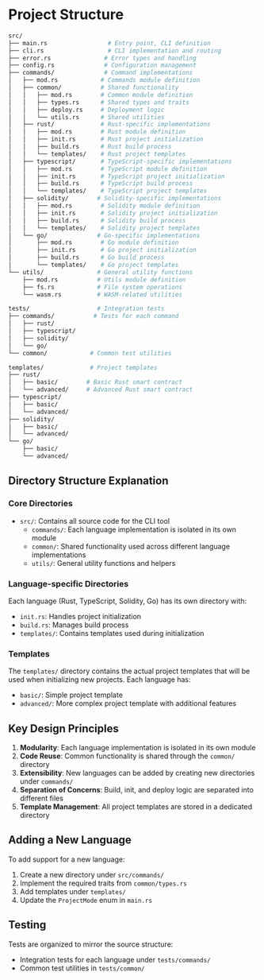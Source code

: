 # Project Structure

```sh
src/
├── main.rs                 # Entry point, CLI definition
├── cli.rs                  # CLI implementation and routing
├── error.rs               # Error types and handling
├── config.rs              # Configuration management
├── commands/              # Command implementations
│   ├── mod.rs            # Commands module definition
│   ├── common/           # Shared functionality
│   │   ├── mod.rs        # Common module definition
│   │   ├── types.rs      # Shared types and traits
│   │   ├── deploy.rs     # Deployment logic
│   │   └── utils.rs      # Shared utilities
│   ├── rust/             # Rust-specific implementations
│   │   ├── mod.rs        # Rust module definition
│   │   ├── init.rs       # Rust project initialization
│   │   ├── build.rs      # Rust build process
│   │   └── templates/    # Rust project templates
│   ├── typescript/       # TypeScript-specific implementations
│   │   ├── mod.rs        # TypeScript module definition
│   │   ├── init.rs       # TypeScript project initialization
│   │   ├── build.rs      # TypeScript build process
│   │   └── templates/    # TypeScript project templates
│   ├── solidity/        # Solidity-specific implementations
│   │   ├── mod.rs        # Solidity module definition
│   │   ├── init.rs       # Solidity project initialization
│   │   ├── build.rs      # Solidity build process
│   │   └── templates/    # Solidity project templates
│   └── go/              # Go-specific implementations
│       ├── mod.rs        # Go module definition
│       ├── init.rs       # Go project initialization
│       ├── build.rs      # Go build process
│       └── templates/    # Go project templates
└── utils/               # General utility functions
    ├── mod.rs           # Utils module definition
    ├── fs.rs            # File system operations
    └── wasm.rs          # WASM-related utilities

tests/                   # Integration tests
├── commands/           # Tests for each command
│   ├── rust/
│   ├── typescript/
│   ├── solidity/
│   └── go/
└── common/            # Common test utilities

templates/             # Project templates
├── rust/
│   ├── basic/        # Basic Rust smart contract
│   └── advanced/     # Advanced Rust smart contract
├── typescript/
│   ├── basic/
│   └── advanced/
├── solidity/
│   ├── basic/
│   └── advanced/
└── go/
    ├── basic/
    └── advanced/
```

## Directory Structure Explanation

### Core Directories

- `src/`: Contains all source code for the CLI tool
  - `commands/`: Each language implementation is isolated in its own module
  - `common/`: Shared functionality used across different language implementations
  - `utils/`: General utility functions and helpers

### Language-specific Directories

Each language (Rust, TypeScript, Solidity, Go) has its own directory with:

- `init.rs`: Handles project initialization
- `build.rs`: Manages build process
- `templates/`: Contains templates used during initialization

### Templates

The `templates/` directory contains the actual project templates that will be used when initializing new projects. Each language has:

- `basic/`: Simple project template
- `advanced/`: More complex project template with additional features

## Key Design Principles

1. **Modularity**: Each language implementation is isolated in its own module
2. **Code Reuse**: Common functionality is shared through the `common/` directory
3. **Extensibility**: New languages can be added by creating new directories under `commands/`
4. **Separation of Concerns**: Build, init, and deploy logic are separated into different files
5. **Template Management**: All project templates are stored in a dedicated directory

## Adding a New Language

To add support for a new language:

1. Create a new directory under `src/commands/`
2. Implement the required traits from `common/types.rs`
3. Add templates under `templates/`
4. Update the `ProjectMode` enum in `main.rs`

## Testing

Tests are organized to mirror the source structure:

- Integration tests for each language under `tests/commands/`
- Common test utilities in `tests/common/`
